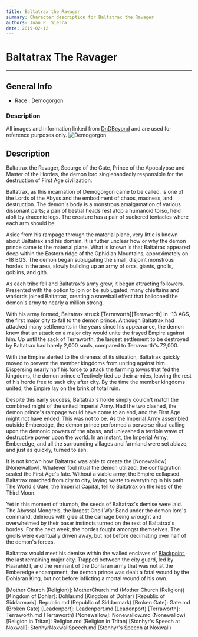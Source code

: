 ```yaml
---
title: Baltatrax the Ravager
summary: Character description for Baltatrax the Ravager
authors: Juan P. Sierra
date: 2019-02-12
---
```


# Baltatrax The Ravager

-----


## General Info

- Race : Demogorgon
### Description

All images and information linked from [DnDBeyond](https://www.dndbeyond.com/) and are used for reference purposes only.
![Demogorgon](https://media-waterdeep.cursecdn.com/avatars/thumbnails/15/9/1000/1000/636369569371283430.png)


## Description

Baltatrax the Ravager, Scourge of the Gate, Prince of the Apocalypse and Master of the Hordes, the demon lord singlehandedly responsible for the destruction of First Age civilization.

Baltatrax, as this incarnation of Demogorgon came to be called, is one of the Lords of the Abyss and the embodiment of chaos, madness, and destruction. The demon's body is a monstrous amalgamation of various dissonant parts; a pair of bestial heads rest atop a humanoid torso, held aloft by draconic legs. The creature has a pair of suckered tentacles where each arm should be.

Aside from his rampage through the material plane, very little is known about Baltatrax and his domain. It is futher unclear how or why the demon prince came to the material plane. What is known is that Baltatrax appeared deep within the Eastern ridge of the Ophidian Mountains, approximately on -18 BGS. The demon began subjugating the small, disjoint monstrous hordes in the area, slowly building up an army of orcs, giants, gnolls, goblins, and gith.

As each tribe fell and Baltatrax's army grew, it began attracting followers. Presented with the option to join or be subjugated, many chieftains and warlords joined Baltatrax, creating a snowball effect that ballooned the demon's army to nearly a million strong.

With his army formed, Baltatrax struck [Terraworth][Terraworth] in -13 AGS, the first major city to fall to the demon prince. Although Baltatrax had attacked many settlements in the years since his appearance, the demon knew that an attack on a major city would unite the frayed Empire against him. Up until the sack of Terraworth, the largest settlement to be destroyed by Baltatrax had barely 2,000 souls, compared to Terraworth's 72,000.

With the Empire alerted to the direness of its situation, Baltatrax quickly moved to prevent the member kingdoms from uniting against him. Dispersing nearly half his force to attack the farming towns that fed the kingdoms, the demon prince effectively tied up their armies, leaving the rest of his horde free to sack city after city. By the time the member kingdoms united, the Empire lay on the brink of total ruin.

Despite this early success, Baltatrax's horde simply couldn't match the combined might of the united Imperial Army. Had the two clashed, the demon prince's rampage would have come to an end, and the First Age might not have ended. This was not to be. As the Imperial Army assembled outside Emberedge, the demon prince performed a perverse ritual calling upon the demonic powers of the abyss, and unleashed a terrible wave of destructive power upon the world. In an instant, the Imperial Army, Emberedge, and all the surrounding villages and farmland were set ablaze, and just as quickly, turned to ash.

It is not known how Baltatrax was able to create the [Nonewallow][Nonewallow]. Whatever foul ritual the demon utilized, the conflagration sealed the First Age's fate. Without a viable army, the Empire collapsed. Baltatrax marched from city to city, laying waste to everything in his path. The World's Gate, the Imperial Capital, fell to Baltatrax on the Ides of the Third Moon.

Yet in this moment of triumph, the seeds of Baltatrax's demise were laid. The Abyssal Mongrels, the largest Gnoll War Band under the demon lord's command, delirious with glee at the carnage being wrought and overwhelmed by their baser instincts turned on the rest of Baltatrax's hordes. For the next week, the hordes fought amongst themselves. The gnolls were eventually driven away, but not before decimating over half of the demon's forces.

Baltatrax would meet his demise within the walled enclaves of [Blackpoint][Blackpoint], the last remaining major city. Trapped between the city guard, led by Haarahld I, and the remnant of the Dohlaran army that was not at the Emberedge encampment, the demon prince was dealt a fatal wound by the Dohlaran King, but not before inflicting a mortal wound of his own.




[Alchemist's Journal]: AlchemistJournal.md (Alchemist's Journal)
[Tritanian Calendar]: Calendar.md (Tritanian Calendar)
[Gnolls]: Gnolls.md (Gnolls)
[Book of Prophesy]: Prophesy.md (Book of Prophesy)
[Timeline]: Timeline.md (Timeline)
[Azoth the Wise]: Azoth.md (Azoth the Wise)
[Baltatrax the Ravager]: Baltatrax.md (Baltatrax the Ravager)
[Faelix]: Faelix.md (Faelix)
[Greghor Stonhyr]: GreghorStonhyr.md (Greghor Stonhyr)
[Lyhl Habborhlyn]: Lyhl_Habborlyn.md (Lyhl Habborhlyn)
[Blackpoint]: Blackpoint.md (Blackpoint)
[Cantfall]: Cantfall.md (Cantfall)
[Noxwall]: Noxwall.md (Noxwall)
[Siddar City]: SiddarCity.md (Siddar City)
[Act 0 - The Alchemist's Tomb]: CampaignLog_0.md (Act 0 - The Alchemist's Tomb)
[Act 1 - The Ravenous Horde]: CampaignLog_1.md (Act 1 - The Ravenous Horde)
[Cult of Five]: CultOfFive.md (Cult of Five)
[Gahrdynyr Trade House]: GahrdynyrTradeHouse.md (Gahrdynyr Trade House)
[Republic Expeditionary Forces]: REF.md (Republic Expeditionary Forces)
[Mother Church (Religion)]: MotherChurch.md (Mother Church (Religion))
[Kingdom of Dohlar]: Dohlar.md (Kingdom of Dohlar)
[Republic of Siddarmark]: Republic.md (Republic of Siddarmark)
[Broken Gate]: Gate.md (Broken Gate)
[Leadenport]: Leadenport.md (Leadenport)
[Terraworth]: Terraworth.md (Terraworth)
[Nonewallow]: Nonewallow.md (Nonewallow)
[Religion in Tritan]: Religion.md (Religion in Tritan)
[Stonhyr's Speech at Noxwall]: StonhyrNoxwallSpeech.md (Stonhyr's Speech at Noxwall)